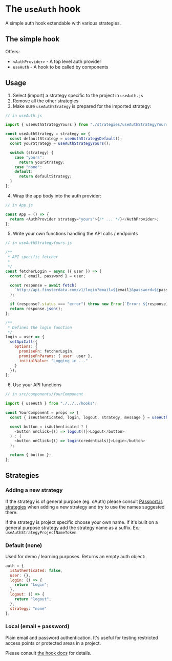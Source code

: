 # The `useAuth` hook

A simple auth hook extendable with various strategies.

## The simple hook

Offers:

- `<AuthProvider>` - A top level auth provider
- `useAuth` - A hook to be called by components

## Usage

1. Select (import) a strategy specific to the project in `useAuth.js`
2. Remove all the other strategies
3. Make sure `useAuthStrategy` is prepared for the imported strategy:

```js
// in useAuth.js

import { useAuthStrategyYours } from "./strategies/useAuthStrategyYours/";

const useAuthStrategy = strategy => {
  const defaultStrategy = useAuthStrategyDefault();
  const yourStrategy = useAuthStrategyYours();

  switch (strategy) {
    case "yours":
      return yourStrategy;
    case "none":
    default:
      return defaultStrategy;
  }
};
```

4. Wrap the app body into the auth provider:

```js
// in App.js

const App = () => {
  return <AuthProvider strategy="yours">{/* ... */}</AuthProvider>;
};
```

5. Write your own functions handling the API calls / endpoints

```js
// in useAuthStrategyYours.js

/**
 * API specific fetcher
 *
 */
const fetcherLogin = async ({ user }) => {
  const { email, password } = user;

  const response = await fetch(
    `http://api.finsterdata.com/v1/login?email=${email}&password=${password}`
  );

  if (response?.status === "error") throw new Error(`Error: ${response}`);
  return response.json();
};

/**
 * Defines the login function
 */
login = user => {
  setApiCall({
    options: {
      promiseFn: fetcherLogin,
      promiseFnParams: { user: user },
      initialValue: "Logging in ..."
    }
  });
};
```

6. Use your API functions

```js
// in src/components/YourComponent

import { useAuth } from "./../../hooks";

const YourComponent = props => {
  const { isAuthenticated, login, logout, strategy, message } = useAuth();

  const button = isAuthenticated ? (
    <button onClick={() => logout()}>Logout</button>
  ) : (
    <button onClick={() => login(credentials)}>Login</button>
  );

  return { button };
};
```

## Strategies

### Adding a new strategy

If the strategy is of general purpose (eg. oAuth) please consult [Passport.js strategies](http://www.passportjs.org/packages/) when adding a new strategy and try to use the names suggested there.

If the strategy is project specific choose your own name. If it's built on a general purpose strategy add the strategy name as a suffix. Ex.: `useAuthStrategyProjectNameToken`

### Default (none)

Used for demo / learning purposes.
Returns an empty auth object:

```js
auth = {
  isAuthenticated: false,
  user: {},
  login: () => {
    return "Login";
  },
  logout: () => {
    return "logout";
  },
  strategy: "none"
};
```

### Local (email + password)

Plain email and password authentication.
It's useful for testing restricted access points or protected areas in a project.

Please consult [the hook docs](./strategies/useAuthStrategyLocal/useAuthStrategyLocal.md) for details.

